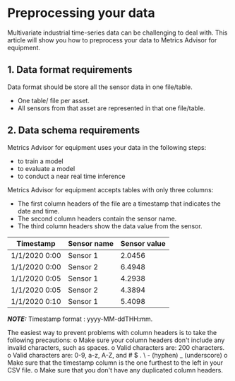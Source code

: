 # Preprocessing your data

Multivariate industrial time-series data can be challenging to deal with. This article will show you how to preprocess your data to Metrics Advisor for equipment.

## 1. Data format requirements 

Data format should be store all the sensor data in one file/table.

- One table/ file per asset.
- All sensors from that asset are represented in that one file/table.

## 2. Data schema requirements 

Metrics Advisor for equipment uses your data in the following steps:

- to train a model 
- to evaluate a model
- to conduct a near real time inference

Metrics Advisor for equipment accepts tables with only three columns:

- The first column headers of the file are a timestamp that indicates the date and time. 
- The second column headers contain the sensor name. 
- The third column headers show the data value from the sensor.

| Timestamp     | Sensor  name | Sensor  value |
| ------------- | ------------ | ------------- |
| 1/1/2020 0:00 | Sensor 1     | 2.0456        |
| 1/1/2020 0:00 | Sensor  2    | 6.4948        |
| 1/1/2020 0:05 | Sensor  1    | 4.2938        |
| 1/1/2020 0:05 | Sensor  2    | 4.3894        |
| 1/1/2020 0:10 | Sensor  1    | 5.4098        |

**_NOTE:_** Timestamp format : yyyy-MM-ddTHH:mm.

The easiest way to prevent problems with column headers is to take the following precautions:
o	Make sure your column headers don't include any invalid characters, such as spaces.
o	Valid characters are: 200 characters.
o	Valid characters are: 0-9, a-z, A-Z, and # $ . \ - (hyphen) _ (underscore)
o	Make sure that the timestamp column is the one furthest to the left in your CSV file.
o	Make sure that you don't have any duplicated column headers.

